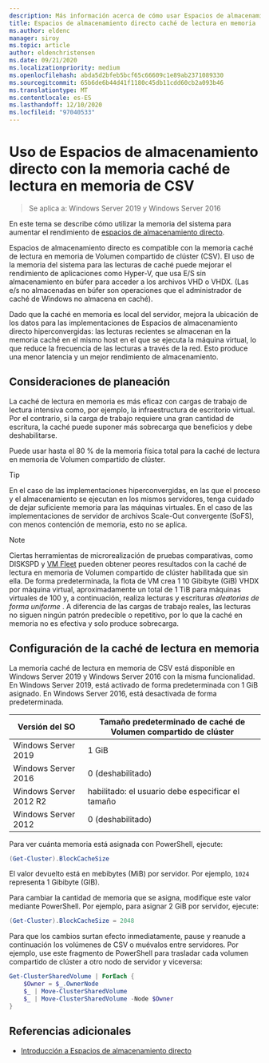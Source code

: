 ```yaml
---
description: Más información acerca de cómo usar Espacios de almacenamiento directo con la memoria caché de lectura en memoria de CSV
title: Espacios de almacenamiento directo caché de lectura en memoria
ms.author: eldenc
manager: siroy
ms.topic: article
author: eldenchristensen
ms.date: 09/21/2020
ms.localizationpriority: medium
ms.openlocfilehash: abda5d2bfeb5bcf65c66609c1e89ab2371089330
ms.sourcegitcommit: 65b6de6b44d41f1180c45db11cdd60cb2a093b46
ms.translationtype: MT
ms.contentlocale: es-ES
ms.lasthandoff: 12/10/2020
ms.locfileid: "97040533"
---
```

# <a name="using-storage-spaces-direct-with-the-csv-in-memory-read-cache"></a>Uso de Espacios de almacenamiento directo con la memoria caché de lectura en memoria de CSV

> Se aplica a: Windows Server 2019 y Windows Server 2016

En este tema se describe cómo utilizar la memoria del sistema para aumentar el rendimiento de [espacios de almacenamiento directo](storage-spaces-direct-overview.md).

Espacios de almacenamiento directo es compatible con la memoria caché de lectura en memoria de Volumen compartido de clúster (CSV). El uso de la memoria del sistema para las lecturas de caché puede mejorar el rendimiento de aplicaciones como Hyper-V, que usa E/S sin almacenamiento en búfer para acceder a los archivos VHD o VHDX. (Las e/s no almacenadas en búfer son operaciones que el administrador de caché de Windows no almacena en caché).

Dado que la caché en memoria es local del servidor, mejora la ubicación de los datos para las implementaciones de Espacios de almacenamiento directo hiperconvergidas: las lecturas recientes se almacenan en la memoria caché en el mismo host en el que se ejecuta la máquina virtual, lo que reduce la frecuencia de las lecturas a través de la red. Esto produce una menor latencia y un mejor rendimiento de almacenamiento.

## <a name="planning-considerations"></a>Consideraciones de planeación

La caché de lectura en memoria es más eficaz con cargas de trabajo de lectura intensiva como, por ejemplo, la infraestructura de escritorio virtual. Por el contrario, si la carga de trabajo requiere una gran cantidad de escritura, la caché puede suponer más sobrecarga que beneficios y debe deshabilitarse.

Puede usar hasta el 80 % de la memoria física total para la caché de lectura en memoria de Volumen compartido de clúster.

  > [!TIP]
  > En el caso de las implementaciones hiperconvergidas, en las que el proceso y el almacenamiento se ejecutan en los mismos servidores, tenga cuidado de dejar suficiente memoria para las máquinas virtuales. En el caso de las implementaciones de servidor de archivos Scale-Out convergente (SoFS), con menos contención de memoria, esto no se aplica.

  > [!NOTE]
  > Ciertas herramientas de microrealización de pruebas comparativas, como DISKSPD y [VM Fleet](https://github.com/Microsoft/diskspd/tree/master/Frameworks/VMFleet) pueden obtener peores resultados con la caché de lectura en memoria de Volumen compartido de clúster habilitada que sin ella. De forma predeterminada, la flota de VM crea 1 10 Gibibyte (GiB) VHDX por máquina virtual, aproximadamente un total de 1 TiB para máquinas virtuales de 100 y, a continuación, realiza lecturas y escrituras *aleatorias de forma uniforme* . A diferencia de las cargas de trabajo reales, las lecturas no siguen ningún patrón predecible o repetitivo, por lo que la caché en memoria no es efectiva y solo produce sobrecarga.

## <a name="configuring-the-in-memory-read-cache"></a>Configuración de la caché de lectura en memoria

La memoria caché de lectura en memoria de CSV está disponible en Windows Server 2019 y Windows Server 2016 con la misma funcionalidad. En Windows Server 2019, está activado de forma predeterminada con 1 GiB asignado. En Windows Server 2016, está desactivada de forma predeterminada.

| Versión del SO             | Tamaño predeterminado de caché de Volumen compartido de clúster           |
|------------------------|----------------------------------|
| Windows Server 2019    | 1 GiB                            |
| Windows Server 2016    | 0 (deshabilitado)                     |
| Windows Server 2012 R2 | habilitado: el usuario debe especificar el tamaño |
| Windows Server 2012    | 0 (deshabilitado)                     |

Para ver cuánta memoria está asignada con PowerShell, ejecute:

```PowerShell
(Get-Cluster).BlockCacheSize
```

El valor devuelto está en mebibytes (MiB) por servidor. Por ejemplo, `1024` representa 1 Gibibyte (GIB).

Para cambiar la cantidad de memoria que se asigna, modifique este valor mediante PowerShell. Por ejemplo, para asignar 2 GiB por servidor, ejecute:

```PowerShell
(Get-Cluster).BlockCacheSize = 2048
```

Para que los cambios surtan efecto inmediatamente, pause y reanude a continuación los volúmenes de CSV o muévalos entre servidores. Por ejemplo, use este fragmento de PowerShell para trasladar cada volumen compartido de clúster a otro nodo de servidor y viceversa:

```PowerShell
Get-ClusterSharedVolume | ForEach {
    $Owner = $_.OwnerNode
    $_ | Move-ClusterSharedVolume
    $_ | Move-ClusterSharedVolume -Node $Owner
}
```

## <a name="additional-references"></a>Referencias adicionales

- [Introducción a Espacios de almacenamiento directo](storage-spaces-direct-overview.md)
